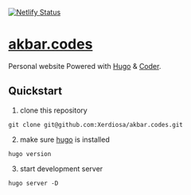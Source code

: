 [![Netlify Status](https://api.netlify.com/api/v1/badges/b7eb41cf-4f12-43ef-bcbf-14efcb013a50/deploy-status)](https://app.netlify.com/sites/akbar-codes/deploys)

# [akbar.codes](akbar.codes)
Personal website Powered with [Hugo](https://gohugo.io/) & [Coder](https://github.com/luizdepra/hugo-coder/).

## Quickstart
1. clone this repository
```
git clone git@github.com:Xerdiosa/akbar.codes.git
```
2. make sure [hugo](https://gohugo.io/) is installed
```
hugo version
```
3. start development server 
```
hugo server -D
```

